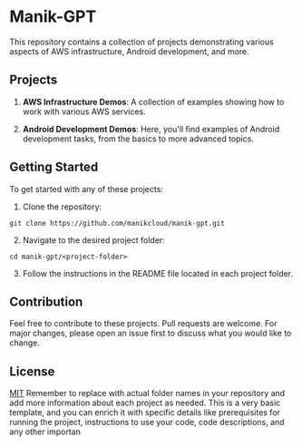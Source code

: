 # Manik-GPT

This repository contains a collection of projects demonstrating various aspects of AWS infrastructure, Android development, and more.

## Projects

1. **AWS Infrastructure Demos**: A collection of examples showing how to work with various AWS services.

2. **Android Development Demos**: Here, you'll find examples of Android development tasks, from the basics to more advanced topics.

## Getting Started

To get started with any of these projects:

1. Clone the repository:
```
git clone https://github.com/manikcloud/manik-gpt.git

```

2. Navigate to the desired project folder:
```
cd manik-gpt/<project-folder>
```

3. Follow the instructions in the README file located in each project folder.

## Contribution

Feel free to contribute to these projects. Pull requests are welcome. For major changes, please open an issue first to discuss what you would like to change.

## License

[MIT](https://choosealicense.com/licenses/mit/)
Remember to replace <project-folder> with actual folder names in your repository and add more information about each project as needed. This is a very basic template, and you can enrich it with specific details like prerequisites for running the project, instructions to use your code, code descriptions, and any other importan